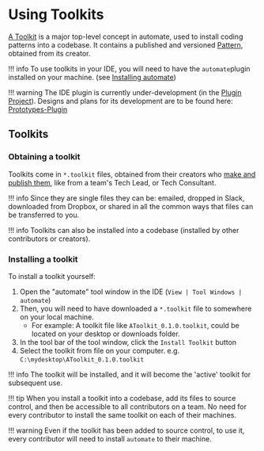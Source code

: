 # Using Toolkits

[A Toolkit](reference.md#toolkit) is a major top-level concept in automate, used to install coding patterns into a codebase. It contains a published and versioned [Pattern](reference.md#pattern), obtained from its creator.

!!! info
    To use toolkits in your IDE, you will need to have the `automate`plugin installed on your machine. (see [Installing automate](started.md#installation))

!!! warning
    The IDE plugin is currently under-development (in the [Plugin Project](https://github.com/jezzsantos/automate.plugin-rider)). Designs and plans for its development are to be found here: [Prototypes-Plugin](https://github.com/jezzsantos/automate/tree/main/discovery/prototypes/ide)


## Toolkits

### Obtaining a toolkit

Toolkits come in `*.toolkit` files, obtained from their creators who [make and publish them](authoring.md), like from a team's Tech Lead, or Tech Consultant.

!!! info
    Since they are single files they can be: emailed, dropped in Slack, downloaded from Dropbox, or shared in all the common ways that files can be transferred to you.

!!! info
    Toolkits can also be installed into a codebase (installed by other contributors or creators).

### Installing a toolkit

To install a toolkit yourself:

1. Open the "automate" tool window in the IDE (`View | Tool Windows | automate`)
2. Then, you will need to have downloaded a `*.toolkit` file to somewhere on your local machine.
    * For example: A toolkit file like `AToolkit_0.1.0.toolkit`, could be located on your desktop or downloads folder.
3. In the tool bar of the tool window, click the `Install Toolkit` button
4. Select the toolkit from file on your computer. e.g. `C:\mydesktop\AToolkit_0.1.0.toolkit`

!!! info
    The toolkit will be installed, and it will become the 'active' toolkit for subsequent use.

!!! tip
    When you install a toolkit into a codebase, add its files to source control, and then be accessible to all contributors on a team.
    No need for every contributor to install the same toolkit on each of their machines.

!!! warning
    Even if the toolkit has been added to source control, to use it, every contributor will need to install `automate` to their machine.
